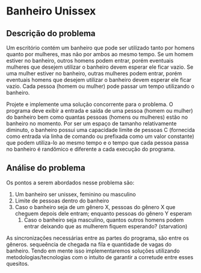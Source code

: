 # Banheiro Unissex

## Descrição do problema

Um escritório contém um banheiro que pode ser utilizado tanto por homens quanto por mulheres, mas não por ambos ao mesmo tempo. Se um homem estiver no banheiro, outros homens podem entrar, porém eventuais mulheres que desejem utilizar o banheiro devem esperar ele ficar vazio. Se uma mulher estiver no banheiro, outras mulheres podem entrar, porém eventuais homens que desejem utilizar o banheiro devem esperar ele ficar vazio. Cada pessoa \(homem ou mulher\) pode passar um tempo utilizando o banheiro.

Projete e implemente uma solução concorrente para o problema. O programa deve exibir a entrada e saída de uma pessoa \(homem ou mulher\) do banheiro bem como quantas pessoas \(homens ou mulheres\) estão no banheiro no momento. Por ser um espaço de tamanho relativamente diminuto, o banheiro possui uma capacidade limite de pessoas C \(fornecida como entrada via linha de comando ou prefixada como um valor constante\) que podem utiliza-lo ao mesmo tempo e o tempo que cada pessoa passa no banheiro é randômico e diferente a cada execução do programa.

## Análise do problema

Os pontos a serem abordados nesse problema são:

1. Um banheiro ser unissex, feminino ou masculino
2. Limite de pessoas dentro do banheiro
3. Caso o banheiro seja de um gênero X, pessoas do gênero X que cheguem depois dele entram; enquanto pessoas do gênero Y esperam
   1. Caso o banheiro seja masculino, quantos outros homens podem entrar deixando que as mulherem fiquem esperando? \(starvation\)

As sincronizações necessárias entre as partes do programa, são entre os gêneros. sequeência de chegada na fila e quantidade de vagas do banheiro. Tendo em mente isso implementaremos soluções utilizando metodologias/tecnologias com o intuito de garantir a corretude entre esses quesitos.

